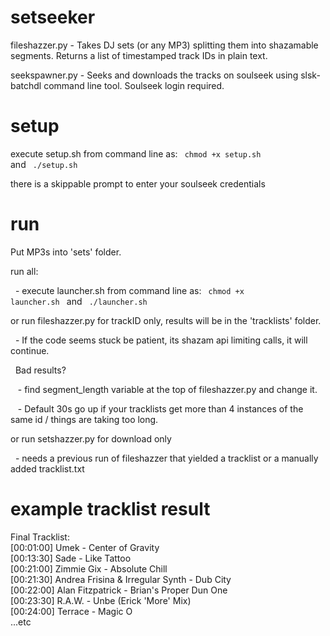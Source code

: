 # setseeker

fileshazzer.py - Takes DJ sets (or any MP3) splitting them into shazamable segments. Returns a list of timestamped track IDs in plain text.

seekspawner.py - Seeks and downloads the tracks on soulseek using slsk-batchdl command line tool. Soulseek login required.



# setup

execute setup.sh from command line as: <code> chmod +x setup.sh </code> and <code> ./setup.sh </code>

there is a skippable prompt to enter your soulseek credentials



# run

Put MP3s into 'sets' folder.


run all:

&nbsp; - execute launcher.sh from command line as: <code> chmod +x launcher.sh </code> and <code> ./launcher.sh </code> 


or run fileshazzer.py for trackID only, results will be in the 'tracklists' folder.

&nbsp; - If the code seems stuck be patient, its shazam api limiting calls, it will continue.<br>

&nbsp;  Bad results? 

&nbsp;&nbsp; - find segment_length variable at the top of fileshazzer.py and change it.
  
&nbsp;&nbsp; - Default 30s go up if your tracklists get more than 4 instances of the same id / things are taking too long.
   

or run setshazzer.py for download only

&nbsp; - needs a previous run of fileshazzer that yielded a tracklist or a manually added tracklist.txt

  

# example  tracklist result

Final Tracklist:<br>
[00:01:00] Umek - Center of Gravity<br>
[00:13:30] Sade - Like Tattoo<br>
[00:21:00] Zimmie Gix - Absolute Chill<br>
[00:21:30] Andrea Frisina & Irregular Synth - Dub City<br>
[00:22:00] Alan Fitzpatrick - Brian's Proper Dun One<br>
[00:23:30] R.A.W. - Unbe (Erick 'More' Mix)<br>
[00:24:00] Terrace - Magic O<br>
...etc

